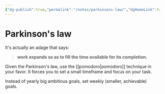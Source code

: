 ```yaml
---
{"dg-publish":true,"permalink":"/notes/parkinsons-law/","dgHomeLink":true,"dgPassFrontmatter":false,"dgShowBacklinks":true,"dgShowLocalGraph":true}
---
```


# Parkinson's law

It's actually an adage that says:

> **work expands so as to fill the time available for its completion.**

Given the Parkinson's law, use the [[pomodoro|pomodoro]] technique in your favor. It forces you to set a small timeframe and focus on your task.

Instead of yearly big ambitious goals, set weekly (smaller, achievable) goals.